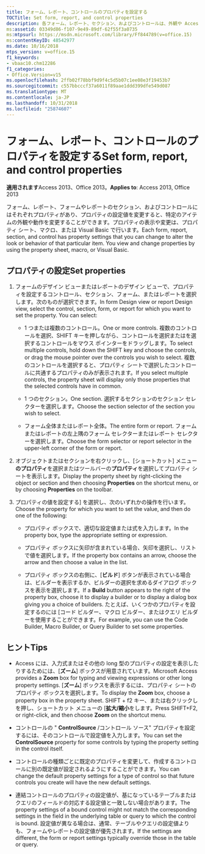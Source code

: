 ```yaml
---
title: フォーム、レポート、コントロールのプロパティを設定する
TOCTitle: Set form, report, and control properties
description: 各フォーム、レポート、セクション、およびコントロールは、外観や Access 2013 内の特定のアイテムの動作を変更するのには変更可能なプロパティの設定値を持ちます。
ms:assetid: 03349d86-f107-9e49-89df-62f55f3a0735
ms:mtpsurl: https://msdn.microsoft.com/library/Ff844789(v=office.15)
ms:contentKeyID: 48542977
ms.date: 10/16/2018
mtps_version: v=office.15
f1_keywords:
- vbaac10.chm12286
f1_categories:
- Office.Version=v15
ms.openlocfilehash: 2ffb02f78bbf9d9f4c5d5b07c1ee08e3f19453b7
ms.sourcegitcommit: c557bbcccf37a6011f89aae1ddd399dfe549d087
ms.translationtype: MT
ms.contentlocale: ja-JP
ms.lasthandoff: 10/31/2018
ms.locfileid: "25874607"
---
```

# <a name="set-form-report-and-control-properties"></a><span data-ttu-id="9637e-103">フォーム、レポート、コントロールのプロパティを設定する</span><span class="sxs-lookup"><span data-stu-id="9637e-103">Set form, report, and control properties</span></span>

<span data-ttu-id="9637e-104">**適用されます**Access 2013、Office 2013。</span><span class="sxs-lookup"><span data-stu-id="9637e-104">**Applies to**: Access 2013, Office 2013</span></span>

<span data-ttu-id="9637e-p101">フォーム、レポート、フォームやレポートのセクション、およびコントロールにはそれぞれプロパティがあり、プロパティの設定値を変更すると、特定のアイテムの外観や動作を変更することができます。プロパティの表示や変更は、プロパティ シート、マクロ、または Visual Basic で行います。</span><span class="sxs-lookup"><span data-stu-id="9637e-p101">Each form, report, section, and control has property settings that you can change to alter the look or behavior of that particular item. You view and change properties by using the property sheet, macro, or Visual Basic.</span></span>

## <a name="set-properties"></a><span data-ttu-id="9637e-107">プロパティの設定</span><span class="sxs-lookup"><span data-stu-id="9637e-107">Set properties</span></span>

1. <span data-ttu-id="9637e-p102">フォームのデザイン ビューまたはレポートのデザイン ビューで、プロパティを設定するコントロール、セクション、フォーム、またはレポートを選択します。次のものが選択できます。</span><span class="sxs-lookup"><span data-stu-id="9637e-p102">In form Design view or report Design view, select the control, section, form, or report for which you want to set the property. You can select:</span></span>
    
   - <span data-ttu-id="9637e-110">1 つまたは複数のコントロール。</span><span class="sxs-lookup"><span data-stu-id="9637e-110">One or more controls.</span></span> <span data-ttu-id="9637e-111">複数のコントロールを選択、SHIFT キーを押しながら、コントロールを選択またはを選択するコントロールをマウス ポインターをドラッグします。</span><span class="sxs-lookup"><span data-stu-id="9637e-111">To select multiple controls, hold down the SHIFT key and choose the controls, or drag the mouse pointer over the controls you wish to select.</span></span> <span data-ttu-id="9637e-112">複数のコントロールを選択すると、プロパティ シートで選択したコントロールに共通するプロパティのみが表示されます。</span><span class="sxs-lookup"><span data-stu-id="9637e-112">If you select multiple controls, the property sheet will display only those properties that the selected controls have in common.</span></span>
    
   - <span data-ttu-id="9637e-113">1 つのセクション。</span><span class="sxs-lookup"><span data-stu-id="9637e-113">One section.</span></span> <span data-ttu-id="9637e-114">選択するセクションのセクション セレクターを選択します。</span><span class="sxs-lookup"><span data-stu-id="9637e-114">Choose the section selector of the section you wish to select.</span></span>
    
   - <span data-ttu-id="9637e-115">フォーム全体またはレポート全体。</span><span class="sxs-lookup"><span data-stu-id="9637e-115">The entire form or report.</span></span> <span data-ttu-id="9637e-116">フォームまたはレポートの左上隅のフォーム セレクターまたはレポート セレクターを選択します。</span><span class="sxs-lookup"><span data-stu-id="9637e-116">Choose the form selector or report selector in the upper-left corner of the form or report.</span></span>

2. <span data-ttu-id="9637e-117">オブジェクトまたはセクションを右クリックし、[ショートカット] メニュー**のプロパティ**を選択またはツールバーの**プロパティ**を選択してプロパティ シートを表示します。</span><span class="sxs-lookup"><span data-stu-id="9637e-117">Display the property sheet by right-clicking the object or section and then choosing **Properties** on the shortcut menu, or by choosing **Properties** on the toolbar.</span></span>

3. <span data-ttu-id="9637e-118">プロパティの値を設定する] を選択し、次のいずれかの操作を行います。</span><span class="sxs-lookup"><span data-stu-id="9637e-118">Choose the property for which you want to set the value, and then do one of the following:</span></span>
    
   - <span data-ttu-id="9637e-119">プロパティ ボックスで、適切な設定値または式を入力します。</span><span class="sxs-lookup"><span data-stu-id="9637e-119">In the property box, type the appropriate setting or expression.</span></span>
    
   - <span data-ttu-id="9637e-120">プロパティ ボックスに矢印が含まれている場合、矢印を選択し、リストで値を選択します。</span><span class="sxs-lookup"><span data-stu-id="9637e-120">If the property box contains an arrow, choose the arrow and then choose a value in the list.</span></span>
    
   - <span data-ttu-id="9637e-121">プロパティ ボックスの右側に、[**ビルド**] ボタンが表示されている場合は、ビルダーを表示するか、ビルダーの選択を求めるダイアログ ボックスを表示を選択します。</span><span class="sxs-lookup"><span data-stu-id="9637e-121">If a **Build** button appears to the right of the property box, choose it to display a builder or to display a dialog box giving you a choice of builders.</span></span> <span data-ttu-id="9637e-122">たとえば、いくつかのプロパティを設定するのには [コード ビルダー、マクロ ビルダー、またはクエリ ビルダーを使用することができます。</span><span class="sxs-lookup"><span data-stu-id="9637e-122">For example, you can use the Code Builder, Macro Builder, or Query Builder to set some properties.</span></span>

## <a name="tips"></a><span data-ttu-id="9637e-123">ヒント</span><span class="sxs-lookup"><span data-stu-id="9637e-123">Tips</span></span>

- <span data-ttu-id="9637e-124">Access には、入力式またはその他の long 型のプロパティの設定を表示したりするためには、[**ズーム**] ボックスが用意されています。</span><span class="sxs-lookup"><span data-stu-id="9637e-124">Microsoft Access provides a **Zoom** box for typing and viewing expressions or other long property settings.</span></span> <span data-ttu-id="9637e-125">[**ズーム**] ボックスを表示するには、プロパティ シートのプロパティ ボックスを選択します。</span><span class="sxs-lookup"><span data-stu-id="9637e-125">To display the **Zoom** box, choose a property box in the property sheet.</span></span> <span data-ttu-id="9637e-126">SHIFT + f2 キー、または右クリックしを押し、ショートカット メニューの [**拡大/縮小**をします。</span><span class="sxs-lookup"><span data-stu-id="9637e-126">Press SHIFT+F2, or right-click, and then choose **Zoom** on the shortcut menu.</span></span>

- <span data-ttu-id="9637e-127">コントロールの " **ControlSource** /コントロール ソース" プロパティを設定するには、そのコントロールで設定値を入力します。</span><span class="sxs-lookup"><span data-stu-id="9637e-127">You can set the **ControlSource** property for some controls by typing the property setting in the control itself.</span></span>

- <span data-ttu-id="9637e-128">コントロールの種類ごとに既定のプロパティを変更して、作成するコントロールに別の既定値が設定されるようにすることができます。</span><span class="sxs-lookup"><span data-stu-id="9637e-128">You can change the default property settings for a type of control so that future controls you create will have the new default settings.</span></span>

- <span data-ttu-id="9637e-129">連結コントロールのプロパティの設定値が、基になっているテーブルまたはクエリのフィールドの対応する設定値と一致しない場合があります。</span><span class="sxs-lookup"><span data-stu-id="9637e-129">The property settings of a bound control might not match the corresponding settings in the field in the underlying table or query to which the control is bound.</span></span> <span data-ttu-id="9637e-130">設定値が異なる場合は、通常、テーブルやクエリの設定値よりも、フォームやレポートの設定値が優先されます。</span><span class="sxs-lookup"><span data-stu-id="9637e-130">If the settings are different, the form or report settings typically override those in the table or query.</span></span>

